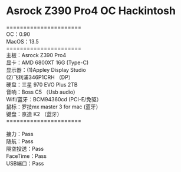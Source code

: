 # Asrock Z390 Pro4 OC Hackintosh
======================</br>
OC：0.90</br>
MacOS：13.5</br>
======================</br>
主板：Asrock Z390 Pro4</br>
显卡：AMD 6800XT 16G (Type-C)</br>
显示器：(1)Appley Display Studio</br>
       (2)飞利浦346P1CRH （DP）</br>
硬盘：三星 970 EVO Plus 2TB</br>
音响：Boss C5 （Usb audio）</br>
Wifi/蓝牙：BCM94360cd (PCI-E/免驱）</br>
鼠标：罗技mx master 3 for mac (蓝牙）</br>
键盘：京造 K2 （蓝牙）</br>
======================</br>
</br>
接力：Pass</br>
随航：Pass</br>
隔空投送：Pass</br>
FaceTime：Pass</br>
USB端口：Pass</br>
